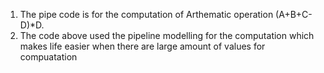 1. The pipe code is for the computation of Arthematic operation (A+B+C-D)*D.
2. The code above used the pipeline modelling for the computation which makes life easier when there are large amount of values for compuatation
